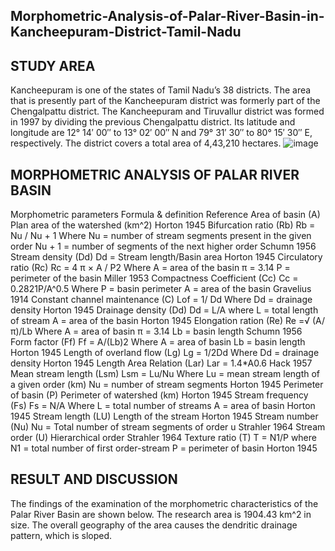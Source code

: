 ## Morphometric-Analysis-of-Palar-River-Basin-in-Kancheepuram-District-Tamil-Nadu
## STUDY AREA
Kancheepuram is one of the states of Tamil Nadu’s 38 districts. The area that is presently part of the Kancheepuram district was formerly part of the Chengalpattu district. The Kancheepuram and Tiruvallur district was formed in 1997 by dividing the previous Chengalpattu district. Its latitude and longitude are 12° 14′ 00′′ to 13° 02′ 00′′ N and 79° 31′ 30′′ to 80° 15′ 30′′ E, respectively. The district covers a total area of 4,43,210 hectares.
![image](https://github.com/gowcigan/Morphometric-Analysis-of-Palar-River-Basin-in-Kancheepuram-District-Tamil-Nadu/assets/136164811/cb3d0c2a-83fb-4ebb-b802-7f2e2e71d929)
## MORPHOMETRIC ANALYSIS OF PALAR RIVER BASIN
Morphometric parameters	Formula & definition	Reference
Area of basin (A)	Plan area of the watershed (km^2)	Horton 1945
Bifurcation ratio (Rb)	Rb = Nu / Nu + 1 
Where Nu = number of stream segments present in the given order
Nu + 1 = number of segments of the next higher order	Schumn 1956
Stream density (Dd)	Dd = Stream length/Basin area	Horton 1945
Circulatory ratio (Rc)	 Rc = 4 π × A / P2
Where A = area of the basin
π = 3.14
P = perimeter of the basin
	Miller 1953
Compactness Coefficient (Cc)	Cc = 0.2821P/A^0.5
Where P = basin perimeter
A = area of the basin	Gravelius 1914
Constant channel maintenance 
(C)	Lof = 1/ Dd
Where Dd = drainage density	Horton 1945
Drainage density (Dd)	Dd = L/A 
where L = total length of stream
A = area of the basin	Horton 1945
Elongation ration (Re)	Re =√ (A/ π)/Lb
Where A = area of basin
π = 3.14
Lb = basin length	Schumn 1956
Form factor (Ff)	Ff = A/(Lb)2
Where A = area of basin
Lb = basin length	Horton 1945
Length of overland flow (Lg)	Lg = 1/2Dd 
Where Dd = drainage density	Horton 1945
Length Area Relation (Lar)	Lar = 1.4*A0.6	Hack 1957
Mean stream length (Lsm)	Lsm = Lu/Nu 
Where Lu = mean stream length of a given order (km)
Nu = number of stream segments	Horton 1945
Perimeter of basin (P)	Perimeter of watershed (km)	Horton 1945
Stream frequency (Fs)	Fs = N/A 
Where L = total number of streams
A = area of basin	Horton 1945
Stream length (LU)	Length of the stream	Horton 1945
Stream number (Nu)	Nu = Total number of stream segments of order u	Strahler 1964
Stream order (U)	Hierarchical order	Strahler 1964
Texture ratio (T)	T = N1/P where N1 = total number of first order-stream
P = perimeter of basin
	Horton 1945
## RESULT AND DISCUSSION
The findings of the examination of the morphometric characteristics of the Palar River Basin are shown below. The research area is 1904.43 km^2 in size. The overall geography of the area causes the dendritic drainage pattern, which is sloped.
